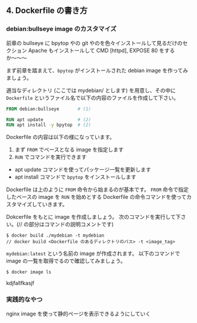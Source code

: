 ## 4. Dockerfile の書き方

### debian:bullseye image のカスタマイズ
前章の bullseye に bpytop やの git やのを色々インストールして見るだけのセクション
Apache もインストールして CMD [httpd], EXPOSE 80 をするか〜〜〜

まず前章を踏まえて、`bpytop` がインストールされた debian image を作ってみましょう。

適当なディレクトリ (ここでは mydebian/ とします) を用意し、その中に `Dockerfile` というファイル名で以下の内容のファイルを作成して下さい。

```Dockerfile
FROM debian:bullseye       # (1)

RUN apt update             # (2)
RUN apt install -y bpytop  # (2)
```

Dockerfile の内容は以下の様になっています。

1. まず `FROM` でベースとなる image を指定します
2. `RUN` でコマンドを実行できます
  - apt update コマンドを使ってパッケージ一覧を更新します
  - apt install コマンドで `bpytop` をインストールします

Dockerfile は上のように `FROM` 命令から始まるのが基本です。
`FROM` 命令で指定したベースの image を `RUN` を始めとする Dockerfile の命令コマンドを使ってカスタマイズしていきます。

Dokcerfile をもとに image を作成しましょう。
次のコマンドを実行して下さい。(// の部分はコマンドの説明コメントです)
```
$ docker build ./mydebian -t mydebian
// docker build <Dockerfile のあるディレクトリのパス> -t <image_tag>
```

`mydebian:latest` という名前の image が作成されます。
以下のコマンドで image の一覧を取得でるので確認してみましょう。
```
$ docker image ls
```

kdjfallfkasjf

### 実践的なやつ
nginx image を使って静的ページを表示できるようにしていく